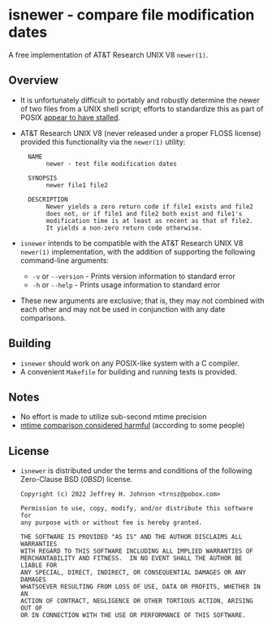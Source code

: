 <!-- vim: set nocp ts=2 sw=2 tw=78 colorcolumn=78 et nolist wrap lbr :-->
<!-- SPDX-License-Identifier: FSFAP -->
<!-- Copyright (c) 2022 Jeffrey H. Johnson <trnsz@pobox.com>
     Copying and distribution of this file, with or without modification,
     are permitted in any medium without royalty provided the copyright
     notice and this notice are preserved.  This file is offered "AS-IS",
     without any warranty. -->

# isnewer - compare file modification dates

A free implementation of AT&T Research UNIX V8 `newer(1)`.

## Overview

* It is unfortunately difficult to portably and robustly determine the
  newer of two files from a UNIX shell script; efforts to standardize
  this as part of POSIX
  [appear to have stalled](https://www.austingroupbugs.net/view.php?id=375).

* AT&T Research UNIX V8 (never released under a proper FLOSS license)
  provided this functionality via the `newer(1)` utility:

  ```
    NAME
         newer - test file modification dates

    SYNOPSIS
         newer file1 file2

    DESCRIPTION
         Newer yields a zero return code if file1 exists and file2
         does not, or if file1 and file2 both exist and file1's
         modification time is at least as recent as that of file2.
         It yields a non-zero return code otherwise.
  ```

* `isnewer` intends to be compatible with the AT&T Research UNIX V8
  `newer(1)` implementation, with the addition of supporting the
  following command-line arguments:

  * `-v` or `--version` - Prints version information to standard error
  * `-h` or `--help`    - Prints usage information to standard error

* These new arguments are exclusive; that is, they may not combined
  with each other and may not be used in conjunction with any date
  comparisons.

## Building

* `isnewer` should work on any POSIX-like system with a C compiler.
* A convenient `Makefile` for building and running tests is provided.

## Notes

* No effort is made to utilize sub-second mtime precision
* [mtime comparison considered harmful](https://apenwarr.ca/log/20181113)
  (according to some people)

## License

* `isnewer` is distributed under the terms and conditions of the
  following Zero-Clause BSD (*0BSD*) license.

  ```
  Copyright (c) 2022 Jeffrey H. Johnson <trnsz@pobox.com>

  Permission to use, copy, modify, and/or distribute this software for
  any purpose with or without fee is hereby granted.

  THE SOFTWARE IS PROVIDED "AS IS" AND THE AUTHOR DISCLAIMS ALL WARRANTIES
  WITH REGARD TO THIS SOFTWARE INCLUDING ALL IMPLIED WARRANTIES OF
  MERCHANTABILITY AND FITNESS.  IN NO EVENT SHALL THE AUTHOR BE LIABLE FOR
  ANY SPECIAL, DIRECT, INDIRECT, OR CONSEQUENTIAL DAMAGES OR ANY DAMAGES
  WHATSOEVER RESULTING FROM LOSS OF USE, DATA OR PROFITS, WHETHER IN AN
  ACTION OF CONTRACT, NEGLIGENCE OR OTHER TORTIOUS ACTION, ARISING OUT OF
  OR IN CONNECTION WITH THE USE OR PERFORMANCE OF THIS SOFTWARE.
  ```
